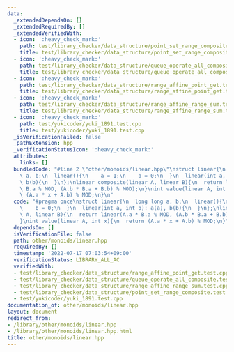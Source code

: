 ```yaml
---
data:
  _extendedDependsOn: []
  _extendedRequiredBy: []
  _extendedVerifiedWith:
  - icon: ':heavy_check_mark:'
    path: test/library_checker/data_structure/point_set_range_composite.test.cpp
    title: test/library_checker/data_structure/point_set_range_composite.test.cpp
  - icon: ':heavy_check_mark:'
    path: test/library_checker/data_structure/queue_operate_all_composite.test.cpp
    title: test/library_checker/data_structure/queue_operate_all_composite.test.cpp
  - icon: ':heavy_check_mark:'
    path: test/library_checker/data_structure/range_affine_point_get.test.cpp
    title: test/library_checker/data_structure/range_affine_point_get.test.cpp
  - icon: ':heavy_check_mark:'
    path: test/library_checker/data_structure/range_affine_range_sum.test.cpp
    title: test/library_checker/data_structure/range_affine_range_sum.test.cpp
  - icon: ':heavy_check_mark:'
    path: test/yukicoder/yuki_1891.test.cpp
    title: test/yukicoder/yuki_1891.test.cpp
  _isVerificationFailed: false
  _pathExtension: hpp
  _verificationStatusIcon: ':heavy_check_mark:'
  attributes:
    links: []
  bundledCode: "#line 2 \"other/monoids/linear.hpp\"\nstruct linear{\n  long long\
    \ a, b;\n  linear(){\n    a = 1;\n    b = 0;\n  }\n  linear(int a, int b): a(a),\
    \ b(b){\n  }\n};\nlinear composite(linear A, linear B){\n  return linear(A.a *\
    \ B.a % MOD, (A.b * B.a + B.b) % MOD);\n}\nint value(linear A, int x){\n  return\
    \ (A.a * x + A.b) % MOD;\n}\n"
  code: "#pragma once\nstruct linear{\n  long long a, b;\n  linear(){\n    a = 1;\n\
    \    b = 0;\n  }\n  linear(int a, int b): a(a), b(b){\n  }\n};\nlinear composite(linear\
    \ A, linear B){\n  return linear(A.a * B.a % MOD, (A.b * B.a + B.b) % MOD);\n\
    }\nint value(linear A, int x){\n  return (A.a * x + A.b) % MOD;\n}"
  dependsOn: []
  isVerificationFile: false
  path: other/monoids/linear.hpp
  requiredBy: []
  timestamp: '2022-07-17 07:03:54+09:00'
  verificationStatus: LIBRARY_ALL_AC
  verifiedWith:
  - test/library_checker/data_structure/range_affine_point_get.test.cpp
  - test/library_checker/data_structure/queue_operate_all_composite.test.cpp
  - test/library_checker/data_structure/range_affine_range_sum.test.cpp
  - test/library_checker/data_structure/point_set_range_composite.test.cpp
  - test/yukicoder/yuki_1891.test.cpp
documentation_of: other/monoids/linear.hpp
layout: document
redirect_from:
- /library/other/monoids/linear.hpp
- /library/other/monoids/linear.hpp.html
title: other/monoids/linear.hpp
---
```

